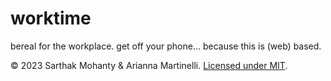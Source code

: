 # worktime
bereal for the workplace. get off your phone... because this is (web) based.

&copy; 2023 Sarthak Mohanty & Arianna Martinelli. [Licensed under MIT](https://opensource.org/license/mit/).
